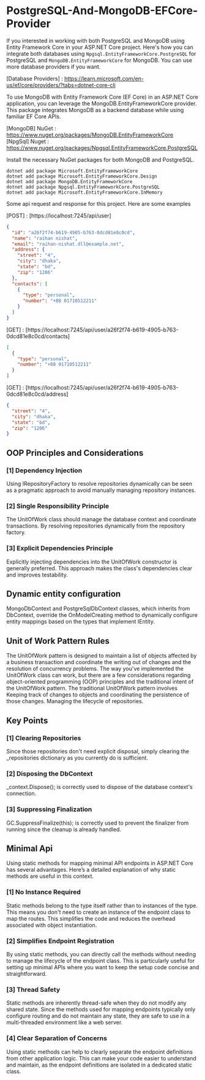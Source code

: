 # PostgreSQL-And-MongoDB-EFCore-Provider
If you interested in working with both PostgreSQL and MongoDB using Entity Framework Core in your ASP.NET Core project. Here's how you can integrate both databases using `Npgsql.EntityFrameworkCore.PostgreSQL` for PostgreSQL and `MongoDB.EntityFrameworkCore` for MongoDB. You can use more database providers if you want.

[Database Providers] : https://learn.microsoft.com/en-us/ef/core/providers/?tabs=dotnet-core-cli

To use MongoDB with Entity Framework Core (EF Core) in an ASP.NET Core application, you can leverage the MongoDB.EntityFrameworkCore provider. This package integrates MongoDB as a backend database while using familiar EF Core APIs.

[MongoDB] NuGet : https://www.nuget.org/packages/MongoDB.EntityFrameworkCore <br/>
[NpgSql] Nuget : https://www.nuget.org/packages/Npgsql.EntityFrameworkCore.PostgreSQL

Install the necessary NuGet packages for both MongoDB and PostgreSQL.
```console
dotnet add package Microsoft.EntityFrameworkCore
dotnet add package Microsoft.EntityFrameworkCore.Design
dotnet add package MongoDB.EntityFrameworkCore
dotnet add package Npgsql.EntityFrameworkCore.PostgreSQL
dotnet add package Microsoft.EntityFrameworkCore.InMemory
```

Some api request and response for this project. Here are some examples

[POST] : [https://localhost:7245/api/user]
```json
{
  "id": "a26f2f74-b619-4905-b763-0dcd81e8c0cd",
  "name": "raihan nishat",
  "email": "raihan-nishat.dll@example.net",
  "address": {
    "street": "4",
    "city": "dhaka",
    "state": "bd",
    "zip": "1206"
  },
  "contacts": [
    {
      "type": "personal",
      "number": "+88 01710512211"
    }
  ]
}
```

[GET] : [https://localhost:7245/api/user/a26f2f74-b619-4905-b763-0dcd81e8c0cd/contacts]
```json
[
  {
    "type": "personal",
    "number": "+88 01710512211"
  }
]
```

[GET] : [https://localhost:7245/api/user/a26f2f74-b619-4905-b763-0dcd81e8c0cd/address]
```json
{
  "street": "4",
  "city": "dhaka",
  "state": "bd",
  "zip": "1206"
}
```


## OOP Principles and Considerations
### [1] Dependency Injection
Using IRepositoryFactory to resolve repositories dynamically can be seen as a pragmatic approach to avoid manually managing repository instances.

### [2] Single Responsibility Principle
The UnitOfWork class should manage the database context and coordinate transactions. By resolving repositories dynamically from the repository factory.

### [3] Explicit Dependencies Principle
Explicitly injecting dependencies into the UnitOfWork constructor is generally preferred. This approach makes the class's dependencies clear and improves testability.

## Dynamic entity configuration
MongoDbContext and PostgreSqlDbContext classes, which inherits from DbContext, override the OnModelCreating method to dynamically configure entity mappings based on the types that implement IEntity. 

## Unit of Work Pattern Rules
The UnitOfWork pattern is designed to maintain a list of objects affected by a business transaction and coordinate the writing out of changes and the resolution of concurrency problems. The way you've implemented the UnitOfWork class can work, but there are a few considerations regarding object-oriented programming (OOP) principles and the traditional intent of the UnitOfWork pattern. The traditional UnitOfWork pattern involves Keeping track of changes to objects and coordinating the persistence of those changes. Managing the lifecycle of repositories. 

## Key Points
### [1] Clearing Repositories
Since those repositories don't need explicit disposal, simply clearing the _repositories dictionary as you currently do is sufficient.

### [2] Disposing the DbContext
_context.Dispose(); is correctly used to dispose of the database context's connection.

### [3] Suppressing Finalization
GC.SuppressFinalize(this); is correctly used to prevent the finalizer from running since the cleanup is already handled.

## Minimal Api
Using static methods for mapping minimal API endpoints in ASP.NET Core has several advantages. Here’s a detailed explanation of why static methods are useful in this context.

### [1] No Instance Required
Static methods belong to the type itself rather than to instances of the type. This means you don't need to create an instance of the endpoint class to map the routes. This simplifies the code and reduces the overhead associated with object instantiation.

### [2] Simplifies Endpoint Registration
By using static methods, you can directly call the methods without needing to manage the lifecycle of the endpoint class. This is particularly useful for setting up minimal APIs where you want to keep the setup code concise and straightforward.

### [3] Thread Safety
Static methods are inherently thread-safe when they do not modify any shared state. Since the methods used for mapping endpoints typically only configure routing and do not maintain any state, they are safe to use in a multi-threaded environment like a web server.

### [4] Clear Separation of Concerns
Using static methods can help to clearly separate the endpoint definitions from other application logic. This can make your code easier to understand and maintain, as the endpoint definitions are isolated in a dedicated static class.
